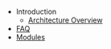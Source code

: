 * Introduction
  * [Architecture Overview](architecture_overview.md)
* [FAQ](faq.md)
* [Modules](modules.md)
